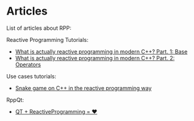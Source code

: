 # Articles

List of articles about RPP:

Reactive Programming Tutorials:
- [What is actually reactive programming in modern C++? Part. 1: Base](https://medium.com/@victimsnino/what-is-actually-reactive-programming-in-modern-c-part-1-base-929355ac2901?source=friends_link&sk=59986e68b0688469c65ca0c757bbfd89)
- [What is actually reactive programming in modern C++? Part. 2: Operators](https://itnext.io/what-is-actually-reactive-programming-in-modern-c-part-2-operators-63d5ea7223cc?source=friends_link&sk=73cc7b8928d2944569e07f402d43d123)


Use cases tutorials:
- [Snake game on C++ in the reactive programming way](https://medium.com/@victimsnino/snake-game-on-c-in-the-reactive-programming-way-19310a73923a?source=friends_link&sk=608039f66da373d4f81c806ffe58298c)

RppQt:
- [QT + ReactiveProgramming = ❤](https://itnext.io/qt-reactiveprogramming-1ba0106c17d8?source=friends_link&sk=59c3cb817d56996094b640aeba629bd0)
